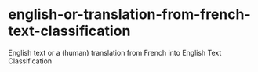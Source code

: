 # english-or-translation-from-french-text-classification
 English text or a (human) translation from French into English Text Classification
